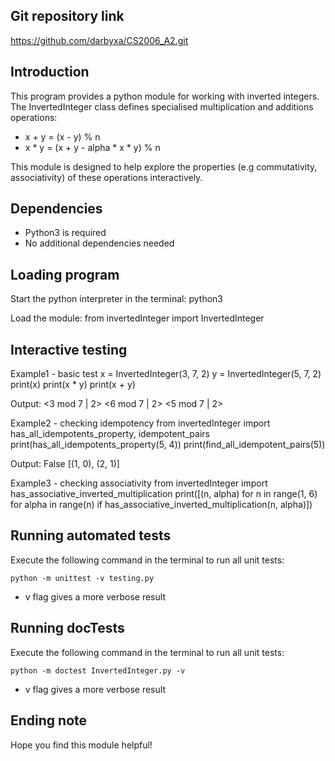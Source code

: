 ## Git repository link
https://github.com/darbyxa/CS2006_A2.git

## Introduction
This program provides a python module for working with inverted integers. The InvertedInteger class defines specialised multiplication and additions operations:

- x + y = (x - y) % n
- x * y = (x + y - alpha * x * y) % n

This module is designed to help explore the properties (e.g commutativity, associativity) of these operations interactively.

## Dependencies
- Python3 is required
- No additional dependencies needed

## Loading program
Start the python interpreter in the terminal:
    python3

Load the module:
    from invertedInteger import InvertedInteger

## Interactive testing
Example1 - basic test
    x = InvertedInteger(3, 7, 2)
    y = InvertedInteger(5, 7, 2)
    print(x)
    print(x * y)
    print(x + y)

Output:
    <3 mod 7 | 2>
    <6 mod 7 | 2>
    <5 mod 7 | 2>

Example2 - checking idempotency
    from invertedInteger import has_all_idempotents_property, idempotent_pairs
    print(has_all_idempotents_property(5, 4))
    print(find_all_idempotent_pairs(5))

Output:
    False
    [(1, 0), (2, 1)]

Example3 - checking associativity
    from invertedInteger import has_associative_inverted_multiplication
    print([(n, alpha) for n in range(1, 6) for alpha in range(n) if has_associative_inverted_multiplication(n, alpha)])

## Running automated tests
Execute the following command in the terminal to run all unit tests:

    python -m unittest -v testing.py

- v flag gives a more verbose result

## Running docTests
Execute the following command in the terminal to run all unit tests:

    python -m doctest InvertedInteger.py -v
    
- v flag gives a more verbose result

## Ending note
Hope you find this module helpful!